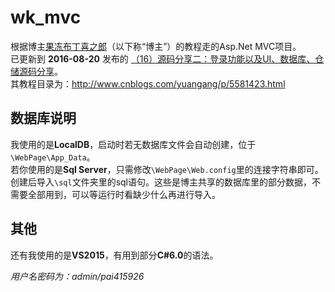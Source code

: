 # wk_mvc

根据博主[果冻布丁喜之郎](http://yuangang.cnblogs.com)（以下称“博主”）的教程走的Asp.Net MVC项目。  
已更新到 **2016-08-20** 发布的 [（16）源码分享二：登录功能以及UI、数据库、仓储源码分享](http://www.cnblogs.com/yuangang/p/5789748.html)。  
其教程目录为：<http://www.cnblogs.com/yuangang/p/5581423.html>

## 数据库说明

我使用的是**LocalDB**，启动时若无数据库文件会自动创建，位于`\WebPage\App_Data`。  
若你使用的是**Sql Server**，只需修改`\WebPage\Web.config`里的连接字符串即可。  
创建后导入`\sql`文件夹里的sql语句。这些是博主共享的数据库里的部分数据，不需要全部用到，可以等运行时看缺少什么再进行导入。

## 其他
还有我使用的是**VS2015**，有用到部分**C#6.0**的语法。

*用户名密码为：admin/pai415926*

